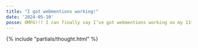 ```yaml
---
title: "I got webmentions working!"
date: '2024-05-10'
posse: OMFG!!! I can finally say I’ve got webmentions working on my 11ty website! I’ve tried loads of different tutorials but @chrisburnell@repc.co’s article https://chrisburnell.com/article/webmention-eleventy-setup/ and eleventy-cache-webmentions plugin https://chrisburnell.com/eleventy-cache-webmentions/ finally got me over the line. Thanks Chris! Now to ditch IFTTT and it’s shortened URLs and figure out POSSE auto-posting and write some ABSOLUTE BANGERS!!! // @henry@front-end.social
---
```


{% include "partials/thought.html" %}

